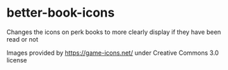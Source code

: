 # better-book-icons
Changes the icons on perk books to more clearly display if they have been read or not

Images provided by https://game-icons.net/ under Creative Commons 3.0 license
